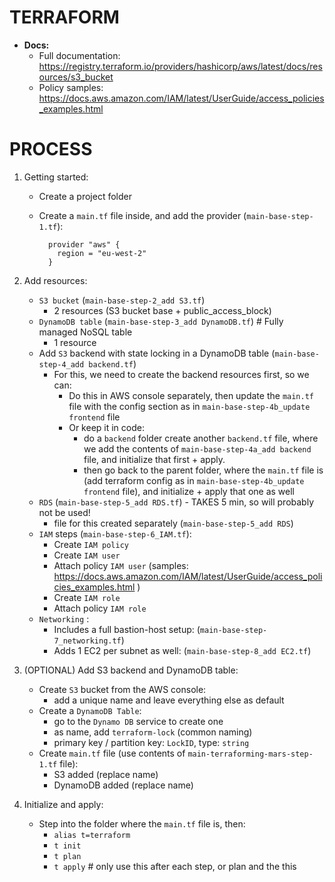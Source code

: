 # TERRAFORM
- **Docs:**
    - Full documentation: https://registry.terraform.io/providers/hashicorp/aws/latest/docs/resources/s3_bucket
    - Policy samples: https://docs.aws.amazon.com/IAM/latest/UserGuide/access_policies_examples.html

# PROCESS
1. Getting started:
    - Create a project folder
    - Create a `main.tf` file inside, and add the provider (`main-base-step-1.tf`):

            provider "aws" {
              region = "eu-west-2"
            }
    
2. Add resources:
    - `S3 bucket` (`main-base-step-2_add S3.tf`)
        - 2 resources (S3 bucket base + public_access_block)
    - `DynamoDB table` (`main-base-step-3_add DynamoDB.tf`) # Fully managed NoSQL table
        - 1 resource
    - Add `S3` backend with state locking in a DynamoDB table (`main-base-step-4_add backend.tf`)
        - For this, we need to create the backend resources first, so we can:
            - Do this in AWS console separately, then update the `main.tf` file with the config section as in `main-base-step-4b_update frontend` file
            - Or keep it in code:
                - do a `backend` folder create another `backend.tf` file, where we add the contents of `main-base-step-4a_add backend` file, and initialize that first + apply.
                - then go back to the parent folder, where the `main.tf` file is (add terraform config as in `main-base-step-4b_update frontend` file), and initialize + apply that one as well
    - `RDS` (`main-base-step-5_add RDS.tf`) - TAKES 5 min, so will probably not be used!
        - file for this created separately (`main-base-step-5_add RDS`)
    - `IAM` steps (`main-base-step-6_IAM.tf`):
        - Create `IAM policy`
        - Create `IAM user`
        - Attach policy `IAM user` (samples: https://docs.aws.amazon.com/IAM/latest/UserGuide/access_policies_examples.html )
        - Create `IAM role`
        - Attach policy `IAM role`
    - `Networking` :
        - Includes a full bastion-host setup: (`main-base-step-7_networking.tf`)
        - Adds 1 EC2 per subnet as well: (`main-base-step-8_add EC2.tf`)

3. (OPTIONAL) Add S3 backend and DynamoDB table:
    - Create `S3` bucket from the AWS console:
        - add a unique name and leave everything else as default
    - Create a `DynamoDB Table`:
        - go to the `Dynamo DB` service to create one
        - as name, add `terraform-lock` (common naming)
        - primary key / partition key: `LockID`, type: `string`
    - Create `main.tf` file (use contents of `main-terraforming-mars-step-1.tf` file):
        - S3 added (replace name)
        - DynamoDB added (replace name)

3. Initialize and apply:
    - Step into the folder where the `main.tf` file is, then:
        - `alias t=terraform`
        - `t init`
        - `t plan`
        - `t apply` # only use this after each step, or plan and the this
